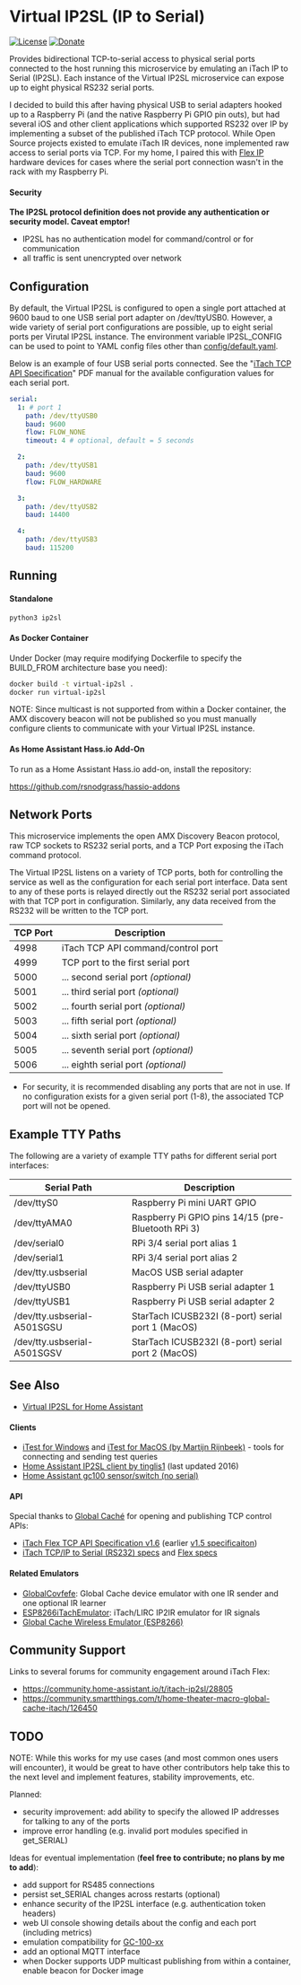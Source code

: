 # Virtual IP2SL (IP to Serial)

[![License](https://img.shields.io/badge/License-Apache%202.0-blue.svg)](https://opensource.org/licenses/Apache-2.0)
[![Donate](https://img.shields.io/badge/Donate-PayPal-green.svg)](https://www.paypal.com/cgi-bin/webscr?cmd=_donations&business=WREP29UDAMB6G)

Provides bidirectional TCP-to-serial access to physical serial ports connected to the
host running this microservice by emulating an iTach IP to Serial (IP2SL). Each instance
of the Virtual IP2SL microservice can expose up to eight physical RS232 serial ports.

I decided to build this after having physical USB to serial adapters hooked up to a
Raspberry Pi (and the native Raspberry Pi GPIO pin outs), but had several iOS and other client applications 
which supported RS232 over IP by implementing a subset of the published iTach TCP protocol.
While Open Source projects existed to emulate iTach IR devices, none implemented raw access
to serial ports via TCP. For my home, I paired this with [Flex IP](https://amazon.com/Global-Cache-iTach-Flex-IP/dp/B00C6FRPIC/?tag=carreramfi-20) hardware devices for cases where the serial port connection wasn't in the rack with my Raspberry Pi.

#### Security

**The IP2SL protocol definition does not provide any authentication or security model. Caveat emptor!**

* IP2SL has no authentication model for command/control or for communication
* all traffic is sent unencrypted over network

## Configuration

By default, the Virtual IP2SL is configured to open a single port attached 
at 9600 baud to one USB serial port adapter on /dev/ttyUSB0. However, a
wide variety of serial port configurations are possible, up to eight
serial ports per Virutal IP2SL instance. The environment variable IP2SL_CONFIG
can be used to point to YAML config files other than [config/default.yaml](config/default.yaml).

Below is an example of four USB serial ports connected.
See the "[iTach TCP API Specification](https://www.globalcache.com/files/releases/flex-16/API-Flex_TCP_1.6.pdf)"
PDF manual for the available configuration values for each serial port.

```yaml
serial:
  1: # port 1
    path: /dev/ttyUSB0
    baud: 9600
    flow: FLOW_NONE
    timeout: 4 # optional, default = 5 seconds

  2: 
    path: /dev/ttyUSB1
    baud: 9600
    flow: FLOW_HARDWARE

  3: 
    path: /dev/ttyUSB2
    baud: 14400

  4: 
    path: /dev/ttyUSB3
    baud: 115200
```

## Running

#### Standalone

```bash
python3 ip2sl
```

#### As Docker Container

Under Docker (may require modifying Dockerfile to specify the BUILD_FROM architecture base you need):

```bash
docker build -t virtual-ip2sl .
docker run virtual-ip2sl
```

NOTE: Since multicast is not supported from within a Docker container, the AMX discovery beacon will
not be published so you must manually configure clients to communicate with your Virtual IP2SL
instance.

#### As Home Assistant Hass.io Add-On

To run as a Home Assistant Hass.io add-on, install the repository:

 https://github.com/rsnodgrass/hassio-addons

## Network Ports

This microservice implements the open AMX Discovery Beacon protocol, raw TCP sockets to 
RS232 serial ports, and a TCP Port exposing the iTach command protocol.

The Virtual IP2SL listens on a variety of TCP ports, both for controlling the service
as well as the configuration for each serial port interface. Data sent to any of these
ports is relayed directly out the RS232 serial port associated with that TCP port in
configuration. Similarly, any data received from the RS232 will be written to the
TCP port.

| TCP Port | Description                              |
| -------- | ---------------------------------------- |
| 4998     | iTach TCP API command/control port       |
| 4999     | TCP port to the first serial port        |
| 5000     | ... second serial port *(optional)*      |
| 5001     | ... third serial port *(optional)*       |
| 5002     | ... fourth serial port *(optional)*      |
| 5003     | ... fifth serial port *(optional)*       |
| 5004     | ... sixth serial port *(optional)*       |
| 5005     | ... seventh serial port *(optional)*     |
| 5006     | ... eighth serial port *(optional)*      |

* For security, it is recommended disabling any ports that are not in use.
If no configuration exists for a given serial port (1-8), the associated TCP port
will not be opened.

## Example TTY Paths

The following are a variety of example TTY paths for different serial port interfaces:

| Serial Path                 | Description                                         |
| --------------------------- | --------------------------------------------------- |
| /dev/ttyS0                  | Raspberry Pi mini UART GPIO                         |
| /dev/ttyAMA0                | Raspberry Pi GPIO pins 14/15 (pre-Bluetooth RPi 3)  |
| /dev/serial0                | RPi 3/4 serial port alias 1                         |
| /dev/serial1                | RPi 3/4 serial port alias 2                         |
| /dev/tty.usbserial          | MacOS USB serial adapter                            |
| /dev/ttyUSB0                | Raspberry Pi USB serial adapter 1                   |
| /dev/ttyUSB1                | Raspberry Pi USB serial adapter 2                   |
| /dev/tty.usbserial-A501SGSU | StarTach ICUSB232I (8-port) serial port 1 (MacOS)   |
| /dev/tty.usbserial-A501SGSV | StarTach ICUSB232I (8-port) serial port 2 (MacOS)   |

## See Also

* [Virtual IP2SL for Home Assistant](https://github.com/rsnodgrass/hassio-addons/tree/master/virtual-ip2sl-addon)

#### Clients

* [iTest for Windows](https://www.globalcache.com/downloads/) and [iTest for MacOS (by Martijn Rijnbeek)](http://www.rmartijnr.eu/itest.html) - tools for connecting and sending test queries
* [Home Assistant IP2SL client by tinglis1](https://github.com/tinglis1/home-assistant-custom/tree/master/custom_components/notify) (last updated 2016)
* [Home Assistant gc100 sensor/switch (no serial)](https://www.home-assistant.io/components/gc100)

#### API

Special thanks to [Global Caché](https://www.globalcache.com/products/) for opening and publishing TCP control APIs:

* [iTach Flex TCP API Specification v1.6](https://www.globalcache.com/files/releases/flex-16/API-Flex_TCP_1.6.pdf)
  (earlier [v1.5 specificaiton](https://www.globalcache.com/files/docs/API-iTach.pdf))
* [iTach TCP/IP to Serial (RS232) specs](https://www.globalcache.com/products/itach/ip2slspecs/) and [Flex specs](https://www.globalcache.com/products/flex/flc-slspec/)

#### Related Emulators

* [GlobalCovfefe](https://platformio.org/lib/show/5679/GlobalCovfefe): Global Cache device emulator with one IR sender and one optional IR learner
* [ESP8266iTachEmulator](https://github.com/probonopd/ESP8266iTachEmulator): iTach/LIRC IP2IR emulator for IR signals
* [Global Cache Wireless Emulator (ESP8266)](https://hackaday.io/project/8233-global-cache-wireless-emulator-esp8266)

## Community Support

Links to several forums for community engagement around iTach Flex:

* https://community.home-assistant.io/t/itach-ip2sl/28805
* https://community.smartthings.com/t/home-theater-macro-global-cache-itach/126450

## TODO

NOTE: While this works for my use cases (and most common ones users will encounter),
it would be great to have other contributors help take this to the next level and
implement features, stability improvements, etc.

Planned:

* security improvement: add ability to specify the allowed IP addresses for talking to any of the ports
* improve error handling (e.g. invalid port modules specified in get_SERIAL)

Ideas for eventual implementation (**feel free to contribute; no plans by me to add**):

* add support for RS485 connections
* persist set_SERIAL changes across restarts (optional)
* enhance security of the IP2SL interface (e.g. authentication token headers)
* web UI console showing details about the config and each port (including metrics)
* emulation compatibility for [GC-100-xx](https://www.globalcache.com/files/docs/API-GC-100.pdf)
* add an optional MQTT interface
* when Docker supports UDP multicast publishing from within a container, enable beacon for Docker image


